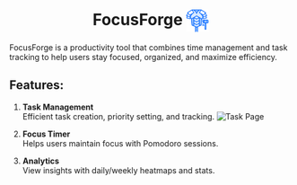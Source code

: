 <h1 align="center">
  FocusForge
  <img src="./public/Forge.png" alt="FocusForge Logo" width="40" style="vertical-align: middle;" />
</h1>

FocusForge is a productivity tool that combines time management and task tracking to help users stay focused, organized, and maximize efficiency.

<h2>Features:</h2>

1. **Task Management**  
   Efficient task creation, priority setting, and tracking.
   ![Task Page](./src/assets/Taskpage.png)

   
2. **Focus Timer**  
   Helps users maintain focus with Pomodoro sessions.

3. **Analytics**  
   View insights with daily/weekly heatmaps and stats.



